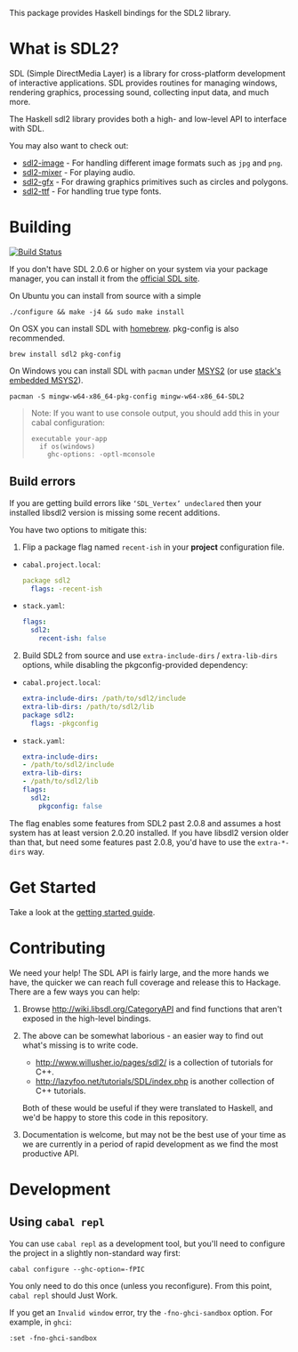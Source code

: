 This package provides Haskell bindings for the SDL2 library.

# What is SDL2?

SDL (Simple DirectMedia Layer) is a library for cross-platform development of interactive applications.
SDL provides routines for managing windows, rendering graphics, processing sound, collecting input data, and much more.

The Haskell sdl2 library provides both a high- and low-level API to interface with SDL.

You may also want to check out:

- [sdl2-image](https://hackage.haskell.org/package/sdl2-image) - For handling different image formats such as `jpg` and `png`.
- [sdl2-mixer](https://hackage.haskell.org/package/sdl2-mixer) - For playing audio.
- [sdl2-gfx](https://hackage.haskell.org/package/sdl2-gfx) - For drawing graphics primitives such as circles and polygons.
- [sdl2-ttf](https://hackage.haskell.org/package/sdl2-ttf) - For handling true type fonts.


# Building

[![Build Status](https://travis-ci.org/haskell-game/sdl2.svg?branch=master)](https://travis-ci.org/haskell-game/sdl2)

If you don't have SDL 2.0.6 or higher on your system via your
package manager, you can install it from the
[official SDL site](https://www.libsdl.org/download-2.0.php).

On Ubuntu you can install from source with a simple

    ./configure && make -j4 && sudo make install

On OSX you can install SDL with [homebrew](http://brew.sh/). pkg-config is also recommended.

    brew install sdl2 pkg-config

On Windows you can install SDL with `pacman` under [MSYS2](https://msys2.github.io/) (or use  [stack's embedded MSYS2](https://www.reddit.com/r/haskellgamedev/comments/4jpthu/windows_sdl2_is_now_almost_painless_via_stack/)).

    pacman -S mingw-w64-x86_64-pkg-config mingw-w64-x86_64-SDL2

> Note: If you want to use console output, you should add this in your cabal configuration:
> ```
> executable your-app
>   if os(windows)
>     ghc-options: -optl-mconsole
> ```

## Build errors

If you are getting build errors like `‘SDL_Vertex’ undeclared` then your installed libsdl2 version is missing some recent additions.

You have two options to mitigate this:
1. Flip a package flag named `recent-ish` in your **project** configuration file.
  * `cabal.project.local`:
    ```yaml
    package sdl2
      flags: -recent-ish
    ```
  * `stack.yaml`:
    ```yaml
    flags:
      sdl2:
        recent-ish: false
    ```
2. Build SDL2 from source and use `extra-include-dirs` / `extra-lib-dirs` options, while disabling the pkgconfig-provided dependency:
  * `cabal.project.local`:
    ```yaml
    extra-include-dirs: /path/to/sdl2/include
    extra-lib-dirs: /path/to/sdl2/lib
    package sdl2:
      flags: -pkgconfig
    ```
  * `stack.yaml`:
    ```yaml
    extra-include-dirs:
    - /path/to/sdl2/include
    extra-lib-dirs:
    - /path/to/sdl2/lib
    flags:
      sdl2:
        pkgconfig: false
    ```

The flag enables some features from SDL2 past 2.0.8 and assumes a host system has at least version 2.0.20 installed.
If you have libsdl2 version older than that, but need some features past 2.0.8, you'd have to use the `extra-*-dirs` way.

# Get Started

Take a look at the [getting started guide](https://hackage.haskell.org/package/sdl2/docs/SDL.html).

# Contributing

We need your help! The SDL API is fairly large, and the more hands we have, the
quicker we can reach full coverage and release this to Hackage. There are a few
ways you can help:

1. Browse http://wiki.libsdl.org/CategoryAPI and find functions that aren't
   exposed in the high-level bindings.

2. The above can be somewhat laborious - an easier way to find out what's
   missing is to write code.

   * http://www.willusher.io/pages/sdl2/ is a collection of tutorials for C++.
   * http://lazyfoo.net/tutorials/SDL/index.php is another collection of C++
     tutorials.

   Both of these would be useful if they were translated to Haskell, and we'd be
   happy to store this code in this repository.

3. Documentation is welcome, but may not be the best use of your time as we are
   currently in a period of rapid development as we find the most productive
   API.

# Development

## Using `cabal repl`

You can use `cabal repl` as a development tool, but you'll need to configure the project in a slightly non-standard way first:

```
cabal configure --ghc-option=-fPIC
```

You only need to do this once (unless you reconfigure). From this point, `cabal repl` should Just Work.

If you get an `Invalid window` error, try the `-fno-ghci-sandbox` option. For example, in `ghci`:

```
:set -fno-ghci-sandbox
```
